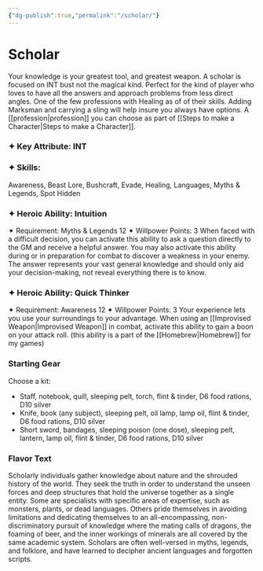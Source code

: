 ```yaml
---
{"dg-publish":true,"permalink":"/scholar/"}
---
```


# Scholar
Your knowledge is your greatest tool, and greatest weapon. A scholar is focused on INT bust not the magical kind. Perfect for the kind of player who loves to have all the answers and approach problems from less direct angles. One of the few professions with Healing  as of of their skills. Adding Marksman and carrying a sling will help insure you always have options.
A [[profession\|profession]] you can choose as part of [[Steps to make a Character\|Steps to make a Character]].

### ✦ Key Attribute: INT
### ✦ Skills: 
Awareness, Beast Lore, Bushcraft, Evade, Healing, Languages, Myths & Legends, Spot Hidden
### ✦ Heroic Ability: Intuition
✦ Requirement: Myths & Legends 12
✦ Willpower Points: 3
When faced with a difficult decision, you can activate this
ability to ask a question directly to the GM and receive a
helpful answer. You may also activate this ability during or in preparation for combat to discover a weakness in your enemy. The answer represents your vast general
knowledge and should only aid your decision-making, not
reveal everything there is to know.

### ✦ Heroic Ability: Quick Thinker
✦ Requirement: Awareness 12
✦ Willpower Points: 3
Your experience lets you use your surroundings to your advantage. When using an [[Improvised Weapon\|Improvised Weapon]] in combat, activate this ability to gain a boon on your attack roll.
(this ability is a part of the [[Homebrew\|Homebrew]] for my games)
### Starting Gear
Choose a kit:
-  Staff, notebook, quill, sleeping pelt, torch, flint & tinder, D6 food rations, D10 silver
-  Knife, book (any subject), sleeping pelt, oil lamp, lamp oil, flint & tinder, D6 food rations, D10 silver
-  Short sword, bandages, sleeping poison (one dose), sleeping pelt, lantern, lamp oil, flint & tinder, D6 food rations, D10 silver
### Flavor Text
Scholarly individuals gather knowledge about nature
and the shrouded history of the world. They seek the
truth in order to understand the unseen forces and deep
structures that hold the universe together as a single
entity. Some are specialists with specific areas of expertise,
such as monsters, plants, or dead languages. Others
pride themselves in avoiding limitations and dedicating
themselves to an all-encompassing, non-discriminatory
pursuit of knowledge where the mating calls of dragons,
the foaming of beer, and the inner workings of minerals
are all covered by the same academic system. Scholars
are often well-versed in myths, legends, and folklore, and
have learned to decipher ancient languages and forgotten
scripts.
